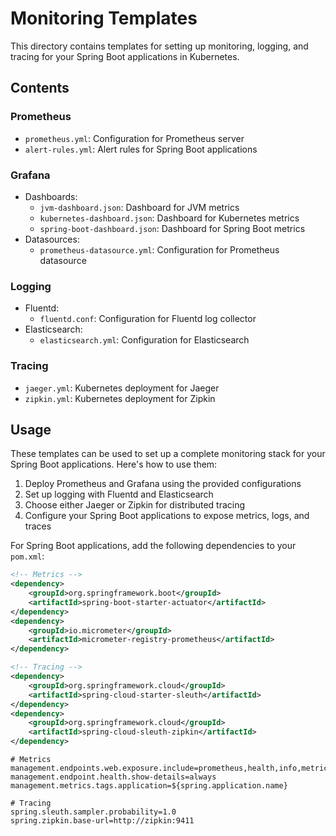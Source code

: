# Monitoring Templates

This directory contains templates for setting up monitoring, logging, and tracing for your Spring Boot applications in Kubernetes.

## Contents

### Prometheus
- `prometheus.yml`: Configuration for Prometheus server
- `alert-rules.yml`: Alert rules for Spring Boot applications

### Grafana
- Dashboards:
  - `jvm-dashboard.json`: Dashboard for JVM metrics
  - `kubernetes-dashboard.json`: Dashboard for Kubernetes metrics
  - `spring-boot-dashboard.json`: Dashboard for Spring Boot metrics
- Datasources:
  - `prometheus-datasource.yml`: Configuration for Prometheus datasource

### Logging
- Fluentd:
  - `fluentd.conf`: Configuration for Fluentd log collector
- Elasticsearch:
  - `elasticsearch.yml`: Configuration for Elasticsearch

### Tracing
- `jaeger.yml`: Kubernetes deployment for Jaeger
- `zipkin.yml`: Kubernetes deployment for Zipkin

## Usage

These templates can be used to set up a complete monitoring stack for your Spring Boot applications. Here's how to use them:

1. Deploy Prometheus and Grafana using the provided configurations
2. Set up logging with Fluentd and Elasticsearch
3. Choose either Jaeger or Zipkin for distributed tracing
4. Configure your Spring Boot applications to expose metrics, logs, and traces

For Spring Boot applications, add the following dependencies to your `pom.xml`:

```xml
<!-- Metrics -->
<dependency>
    <groupId>org.springframework.boot</groupId>
    <artifactId>spring-boot-starter-actuator</artifactId>
</dependency>
<dependency>
    <groupId>io.micrometer</groupId>
    <artifactId>micrometer-registry-prometheus</artifactId>
</dependency>

<!-- Tracing -->
<dependency>
    <groupId>org.springframework.cloud</groupId>
    <artifactId>spring-cloud-starter-sleuth</artifactId>
</dependency>
<dependency>
    <groupId>org.springframework.cloud</groupId>
    <artifactId>spring-cloud-sleuth-zipkin</artifactId>
</dependency>
```

```properties
# Metrics
management.endpoints.web.exposure.include=prometheus,health,info,metrics
management.endpoint.health.show-details=always
management.metrics.tags.application=${spring.application.name}

# Tracing
spring.sleuth.sampler.probability=1.0
spring.zipkin.base-url=http://zipkin:9411
```